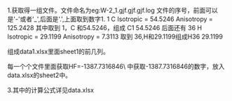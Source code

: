 1.获取得一组文件。文件命名为eg:W-2_1.gjf.gjf.gjf.log
  文件的序号，前面可以是'-'或者'_',后面是'.',上面取到数字1.
 1  C    Isotropic =    54.5246   Anisotropy =   125.2428
   其中取到 1，C 和54.5246，组成 C1 54.5246
后面还有
36  H    Isotropic =    29.1199   Anisotropy =     7.3113
  取到 36,H和29.1199组成H36 29.1199

组成data1.xlsx里面sheet1的前几列。


每一个个文件里面获取HF=-1387.7316846\  中获取-1387.7316846的数字，放入data.xlsx的sheet2中。

3.其中的计算公式详见data.xlsx